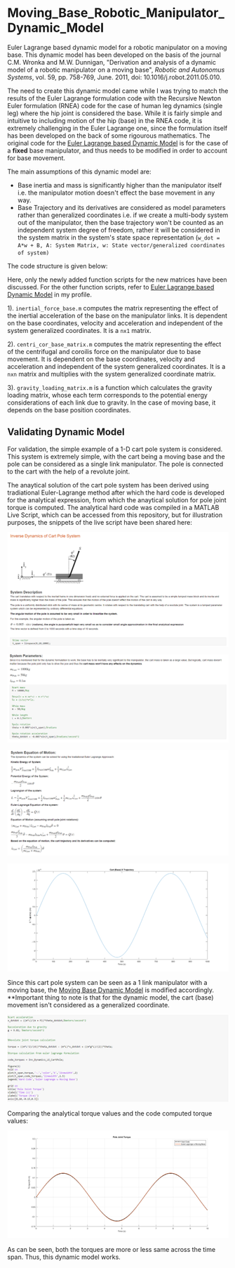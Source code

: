 # Moving_Base_Robotic_Manipulator_Dynamic_Model
Euler Lagrange based dynamic model for a robotic manipulator on a moving base.
This dynamic model has been developed on the basis of the journal C.M. Wronka and M.W. Dunnigan, "Derivation and analysis of a dynamic model of a robotic manipulator on a moving base", *Robotic and Autonomus Systems*, vol. 59, pp. 758-769, June. 2011, doi: 10.1016/j.robot.2011.05.010.

The need to create this dynamic model came while I was trying to match the results of the Euler Lagrange formulation code with the Recursive Newton Euler formulation (RNEA) code for the case of human leg dynamics (single leg) where the hip joint is considered the base. While it is fairly simple and intuitive to including motion of the hip (base) in the RNEA code, it is extremely challenging in the Euler Lagrange one, since the formulation itself has been developed on the back of some rigourous mathematics. The original code for the [Euler Lagrange based Dynamic Model](https://github.com/average-engineer/InvDynamics_Robotic_Manipulator_Euler-Lagrange_Formulation) is for the case of a **fixed** base manipulator, and thus needs to be modified in order to account for base movement.

The main assumptions of this dynamic model are:
- Base inertia and mass is significantly higher than the manipulator itself i.e. the manipulator motion doesn't effect the base movement in any way.
- Base Trajectory and its derivatives are considered as model parameters rather than generalized coordinates i.e. if we create a multi-body system out of the manipulator, then the base trajectory won't be counted as an independent system degree of freedom, rather it will be considered in the system matrix in the system's state space representation (`w_dot = A*w + B, A: System Matrix, w: State vector/generalized coordinates of system)`

The code structure is given below:


Here, only the newly added function scripts for the new matrices have been discussed. For the other function scripts, refer to [Euler Lagrange based Dynamic Model](https://github.com/average-engineer/InvDynamics_Robotic_Manipulator_Euler-Lagrange_Formulation) in my profile.


1). `inertial_force_base.m` computes the matrix representing the effect of the inertial acceleration of the base on the manipulator links. It is dependent on the base coordinates, velocity and acceleration and independent of the system generalized coordinates. It is a `nx1` matrix.

2). `centri_cor_base_matrix.m` computes the matrix representing the effect of the centrifugal and coroilis force on the manipulator due to base movement. It is dependent on the base coordinates, velocity and acceleration and independent of the system generalized coordinates. It is a `nxn` matrix and multiplies with the system generalized coordinate matrix.

3). `gravity_loading_matrix.m` is a function which calculates the gravity loading matrix, whose each term corresponds to the potential energy considerations of each link due to gravity. In the case of moving base, it depends on the base position coordinates.


## Validating Dynamic Model
For validation, the simple example of a 1-D cart pole system is considered. This system is extremely simple, with the cart being a moving base and the pole can be considered as a single link manipulator. The pole is connected to the cart with the help of a revolute joint. 

The anaytical solution of the cart pole system has been derived using tradiational Euler-Lagrange method after which the hard code is developed for the analytical expression, from which the anaytical solution for pole joint torque is computed. The analytical hard code was compiled in a MATLAB Live Script, which can be accessed from this repository, but for illustration purposes, the snippets of the live script have been shared here:

![LiveScriptSnippet](https://github.com/average-engineer/Moving_Base_Robotic_Manipulator_Dynamic_Model/blob/main/Live_Script_Snippet1.PNG)


![LiveScriptSnippet](https://github.com/average-engineer/Moving_Base_Robotic_Manipulator_Dynamic_Model/blob/main/Live_Script_Snippet2.PNG)


![LiveScriptSnippet](https://github.com/average-engineer/Moving_Base_Robotic_Manipulator_Dynamic_Model/blob/main/Live_Script_Snippet3.PNG)


![LiveScriptSnippet](https://github.com/average-engineer/Moving_Base_Robotic_Manipulator_Dynamic_Model/blob/main/cart_trajectory.png)


Since this cart pole system can be seen as a 1 link manipulator with a moving base, the [Moving Base Dynamic Model](https://github.com/average-engineer/Moving_Base_Robotic_Manipulator_Dynamic_Model) is modified accordingly. **Important thing to note is that for the dynamic model, the cart (base) movement isn't considered as a generalized coordinate.

![LiveScriptSnippet](https://github.com/average-engineer/Moving_Base_Robotic_Manipulator_Dynamic_Model/blob/main/Live_Script_Snippet4.PNG)

Comparing the analytical torque values and the code computed torque values:

![LiveScriptSnippet](https://github.com/average-engineer/Moving_Base_Robotic_Manipulator_Dynamic_Model/blob/main/Pole_Joint_Torque.png)

As can be seen, both the torques are more or less same across the time span. Thus, this dynamic model works.


